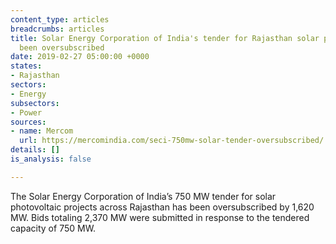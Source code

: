 ```yaml
---
content_type: articles
breadcrumbs: articles
title: Solar Energy Corporation of India's tender for Rajasthan solar projects has
  been oversubscribed
date: 2019-02-27 05:00:00 +0000
states:
- Rajasthan
sectors:
- Energy
subsectors:
- Power
sources:
- name: Mercom
  url: https://mercomindia.com/seci-750mw-solar-tender-oversubscribed/
details: []
is_analysis: false

---
```

The Solar Energy Corporation of India’s 750 MW tender for solar photovoltaic projects across Rajasthan has been oversubscribed by 1,620 MW. Bids totaling 2,370 MW were submitted in response to the tendered capacity of 750 MW.